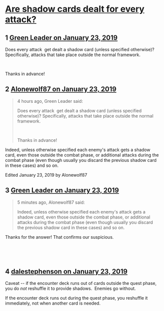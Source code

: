 # [Are shadow cards dealt for every attack?](https://community.fantasyflightgames.com/topic/289652-are-shadow-cards-dealt-for-every-attack/)

## 1 [Green Leader on January 23, 2019](https://community.fantasyflightgames.com/topic/289652-are-shadow-cards-dealt-for-every-attack/?do=findComment&comment=3600744)

Does every attack  get dealt a shadow card (unless specified otherwise)? Specifically, attacks that take place outside the normal framework.

 

Thanks in advance! 

## 2 [Alonewolf87 on January 23, 2019](https://community.fantasyflightgames.com/topic/289652-are-shadow-cards-dealt-for-every-attack/?do=findComment&comment=3600873)

> 4 hours ago, Green Leader said:
> 
> Does every attack  get dealt a shadow card (unless specified otherwise)? Specifically, attacks that take place outside the normal framework.
> 
>  
> 
> Thanks in advance! 

Indeed, unless otherwise specified each enemy's attack gets a shadow card, even those outside the combat phase, or additional attacks during the combat phase (even though usually you discard the previous shadow card in these cases) and so on.

Edited January 23, 2019 by Alonewolf87

## 3 [Green Leader on January 23, 2019](https://community.fantasyflightgames.com/topic/289652-are-shadow-cards-dealt-for-every-attack/?do=findComment&comment=3600877)

> 5 minutes ago, Alonewolf87 said:
> 
> Indeed, unless otherwise specified each enemy's attack gets a shadow card, even those outside the combat phase, or additional attacks during the combat phase (even though usually you discard the previous shadow card in these cases) and so on.

Thanks for the answer! That confirms our suspicious. 

 

 

## 4 [dalestephenson on January 23, 2019](https://community.fantasyflightgames.com/topic/289652-are-shadow-cards-dealt-for-every-attack/?do=findComment&comment=3601091)

Caveat -- if the encounter deck runs out of cards outside the quest phase, you do *not* reshuffle it to provide shadows.  Enemies go without.

If the encounter deck runs out during the quest phase, you reshuffle it immediately, not when another card is needed.

